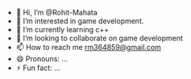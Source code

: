 - 👋 Hi, I’m @Rohit-Mahata
- 👀 I’m interested in game development.
- 🌱 I’m currently learning c++
- 💞️ I’m looking to collaborate on game development
- 📫 How to reach me rm364859@gmail.com
- 😄 Pronouns: ...
- ⚡ Fun fact: ...

<!---
Rohit-Mahata/Rohit-Mahata is a ✨ special ✨ repository because its `README.md` (this file) appears on your GitHub profile.
You can click the Preview link to take a look at your changes.
--->
